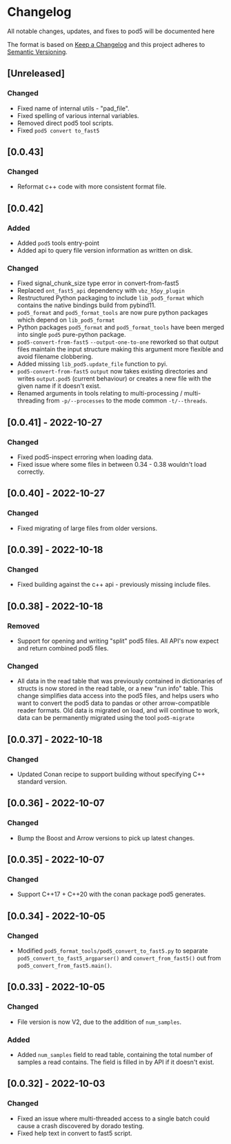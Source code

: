 # Changelog
All notable changes, updates, and fixes to pod5 will be documented here

The format is based on [Keep a Changelog](http://keepachangelog.com/en/1.0.0/)
and this project adheres to [Semantic Versioning](https://semver.org/spec/v2.0.0.html).

## [Unreleased]
### Changed
- Fixed name of internal utils - "pad_file".
- Fixed spelling of various internal variables.
- Removed direct pod5 tool scripts.
- Fixed `pod5 convert to_fast5`

## [0.0.43]
### Changed
- Reformat c++ code with more consistent format file.

## [0.0.42]
### Added
- Added `pod5` tools entry-point
- Added api to query file version information as written on disk.

### Changed
- Fixed signal_chunk_size type error in convert-from-fast5
- Replaced `ont_fast5_api` dependency with `vbz_h5py_plugin`
- Restructured Python packaging to include `lib_pod5_format` which contains the native bindings build from pybind11.
- `pod5_format` and `pod5_format_tools` are now pure python packages which depend on `lib_pod5_format`
- Python packages `pod5_format` and `pod5_format_tools` have been merged into single `pod5` pure-python package.
- `pod5-convert-from-fast5` `--output-one-to-one` reworked so that output files maintain the input structure making this argument more flexible and avoid filename clobbering.
- Added missing `lib_pod5.update_file` function to pyi.
- `pod5-convert-from-fast5` `output` now takes existing directories and
writes `output.pod5` (current behaviour) or creates a new file with the given name if it doesn't exist.
- Renamed arguments in tools relating to multi-processing / multi-threading from `-p/--processes` to the mode common `-t/--threads`.

## [0.0.41] - 2022-10-27
### Changed
- Fixed pod5-inspect erroring when loading data.
- Fixed issue where some files in between 0.34 - 0.38 wouldn't load correctly.

## [0.0.40] - 2022-10-27
### Changed
- Fixed migrating of large files from older versions.

## [0.0.39] - 2022-10-18
### Changed
- Fixed building against the c++ api - previously missing include files.

## [0.0.38] - 2022-10-18
### Removed
- Support for opening and writing "split" pod5 files. All API's now expect and return combined pod5 files.

### Changed
- All data in the read table that was previously contained in dictionaries of structs is now stored in the read table, or a new "run info" table.
    This change simplifies data access into the pod5 files, and helps users who want to convert the pod5 data to pandas or other arrow-compatible reader formats.
    Old data is migrated on load, and will continue to work, data can be permanently migrated using the tool `pod5-migrate`

## [0.0.37] - 2022-10-18
### Changed
- Updated Conan recipe to support building without specifying C++ standard version.

## [0.0.36] - 2022-10-07
### Changed
- Bump the Boost and Arrow versions to pick up latest changes.

## [0.0.35] - 2022-10-07
### Changed
- Support C++17 + C++20 with the conan package pod5 generates.

## [0.0.34] - 2022-10-05
### Changed
- Modified `pod5_format_tools/pod5_convert_to_fast5.py` to separate `pod5_convert_to_fast5_argparser()` and `convert_from_fast5()` out from `pod5_convert_from_fast5.main()`.

## [0.0.33] - 2022-10-05
### Changed
- File version is now V2, due to the addition of `num_samples`.

### Added
- Added `num_samples` field to read table, containing the total number of samples a read contains. The field is filled in by API if it doesn't exist.

## [0.0.32] - 2022-10-03
### Changed
- Fixed an issue where multi-threaded access to a single batch could cause a crash discovered by dorado testing.
- Fixed help text in convert to fast5 script.
